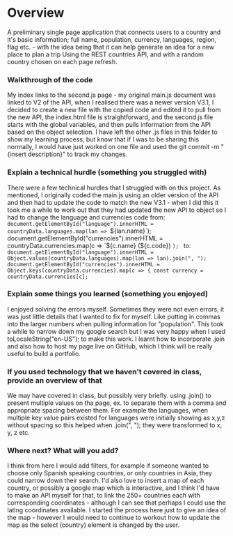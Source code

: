 # Overview #
A preliminary single page application that connects users to a country and it's basic information; full name, population, currency, languages, region, flag etc. - with the idea being that it can help generate an idea for a new place to plan a trip
Using the REST countries API, and with a random country chosen on each page refresh.

### Walkthrough of the code ###
My index links to the second.js page - my original main.js document was linked to V2 of the API, when I realised there was a newer version V3.1, I decided to create a new file with the copied code and edited it to pull from the new API, the index.html file is straightforward, and the second.js file starts with the global variables, and then pulls information from the API based on the object selection. I have left the other .js files in this folder to show my learning process, but know that if I was to be sharing this normally, I would have just worked on one file and used the git commit -m "{insert description}" to track my changes. 

### Explain a technical hurdle (something you struggled with) ###
There were a few technical hurdles that I struggled with on this project. As mentioned, I originally coded the main.js using an older version of the API and then had to update the code to match the new V3.1 - when I did this it took me a while to work out that they had updated the new API to object so I had to change the language and currencies code from:
`document.getElementById("language").innerHTML = countryData.languages.map(lan => `${lan.name}`);
    document.getElementById("currencies").innerHTML = countryData.currencies.map(c => `${c.name} (${c.code}) `);
    `
    to: 
 `document.getElementById("language").innerHTML = Object.values(countryData.languages).map(lan => lan).join(", ");
    document.getElementById("currencies").innerHTML = Object.keys(countryData.currencies).map(c => {
        const currency = countryData.currencies[c];`

### Explain some things you learned (something you enjoyed) ###
I enjoyed solving the errors myself. Sometimes they were not even errors, it was just little details that I wanted to fix for myself. Like putting in commas into the larger numbers when pulling information for "population". This took a while to narrow down my google search but I was very happy when I used toLocaleString("en-US"); to make this work. I learnt how to incorporate .join and also how to host my page live on GitHub, which I think will be really useful to build a portfolio. 

### If you used technology that we haven't covered in class, provide an overview of that ###
We may have covered in class, but possibly very briefly. using .join() to present multiple values on tha page, ex. to separate them with a comma and appropriate spacing between them. For example the languages, when multiple key value pairs existed for languages were initially showing as x,y,z without spacing so this helped when .join(", "); they were transformed to x, y, z etc.

### Where next? What will you add? ###
I think from here I would add filters, for example if someone wanted to choose only Spanish speaking countries, or only countries in Asia, they could narrow down their search. I'd also love to insert a map of each country, or possibly a google map which is interactive, and I think I'd have to make an API myself for that, to link the 250+ countries each with corresponding coordinates - although I can see that perhaps I could use the latlng coordinates available. I started the process here just to give an idea of the map - however I would need to continue to workout how to update the map as the select (country) element is changed by the user.